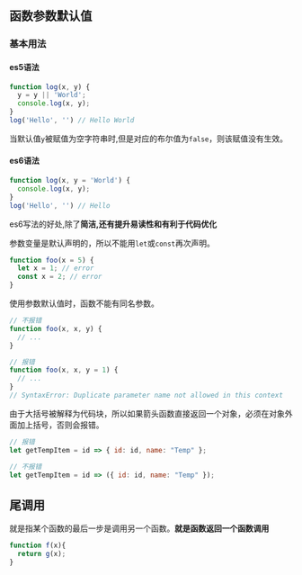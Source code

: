 ## 函数参数默认值

### 基本用法

#### es5语法

```js
function log(x, y) {
  y = y || 'World';
  console.log(x, y);
}
log('Hello', '') // Hello World
```

当默认值`y`被赋值为空字符串时,但是对应的布尔值为`false`，则该赋值没有生效。



#### es6语法

```js
function log(x, y = 'World') {
  console.log(x, y);
}
log('Hello', '') // Hello
```

es6写法的好处,除了**简洁,还有提升易读性和有利于代码优化**



参数变量是默认声明的，所以不能用`let`或`const`再次声明。

```js
function foo(x = 5) {
  let x = 1; // error
  const x = 2; // error
}
```



使用参数默认值时，函数不能有同名参数。

```js
// 不报错
function foo(x, x, y) {
  // ...
}

// 报错
function foo(x, x, y = 1) {
  // ...
}
// SyntaxError: Duplicate parameter name not allowed in this context
```



由于大括号被解释为代码块，所以如果箭头函数直接返回一个对象，必须在对象外面加上括号，否则会报错。

```js
// 报错
let getTempItem = id => { id: id, name: "Temp" };

// 不报错
let getTempItem = id => ({ id: id, name: "Temp" });
```







## 尾调用

就是指某个函数的最后一步是调用另一个函数。**就是函数返回一个函数调用**

```js
function f(x){
  return g(x);
}
```

